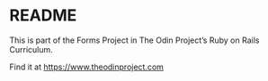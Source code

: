 # README

This is part of the Forms Project in The Odin Project’s Ruby on Rails Curriculum. 

Find it at https://www.theodinproject.com

